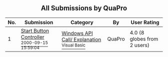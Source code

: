 ﻿<div align="center">

## All Submissions by QuaPro

</div>

No.  | Submission | Category | By   | User Rating
---- | ---------- | -------- | ---- | -----------
1 | [Start Button Controller<br /><sup>2000-09-15 15:59:04</sup>](https://github.com/Planet-Source-Code/quapro-start-button-controller__1-11491) | [Windows API Call/ Explanation<br /><sup>Visual Basic</sup>](../ByCategory/windows-api-call-explanation__1-39.md) | QuaPro | 4.0 (8 globes from 2 users)
